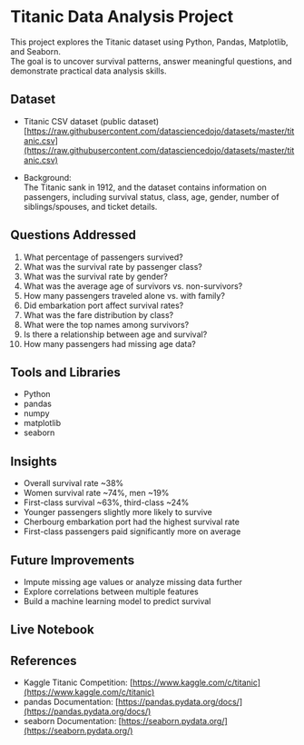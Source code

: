 # Titanic Data Analysis Project

This project explores the Titanic dataset using Python, Pandas, Matplotlib, and Seaborn.  
The goal is to uncover survival patterns, answer meaningful questions, and demonstrate practical data analysis skills.

## Dataset

- Titanic CSV dataset (public dataset)  
  [https://raw.githubusercontent.com/datasciencedojo/datasets/master/titanic.csv](https://raw.githubusercontent.com/datasciencedojo/datasets/master/titanic.csv)

- Background:  
  The Titanic sank in 1912, and the dataset contains information on passengers, including survival status, class, age, gender, number of siblings/spouses, and ticket details.

## Questions Addressed

1. What percentage of passengers survived?
2. What was the survival rate by passenger class?
3. What was the survival rate by gender?
4. What was the average age of survivors vs. non-survivors?
5. How many passengers traveled alone vs. with family?
6. Did embarkation port affect survival rates?
7. What was the fare distribution by class?
8. What were the top names among survivors?
9. Is there a relationship between age and survival?
10. How many passengers had missing age data?

## Tools and Libraries

- Python  
- pandas  
- numpy  
- matplotlib  
- seaborn

## Insights

- Overall survival rate ~38%
- Women survival rate ~74%, men ~19%
- First-class survival ~63%, third-class ~24%
- Younger passengers slightly more likely to survive
- Cherbourg embarkation port had the highest survival rate
- First-class passengers paid significantly more on average

## Future Improvements

- Impute missing age values or analyze missing data further
- Explore correlations between multiple features
- Build a machine learning model to predict survival

## Live Notebook



## References

- Kaggle Titanic Competition: [https://www.kaggle.com/c/titanic](https://www.kaggle.com/c/titanic)  
- pandas Documentation: [https://pandas.pydata.org/docs/](https://pandas.pydata.org/docs/)  
- seaborn Documentation: [https://seaborn.pydata.org/](https://seaborn.pydata.org/)
